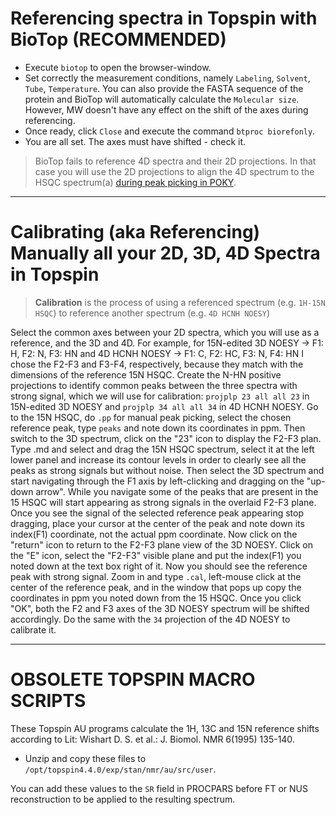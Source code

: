 # Referencing spectra in Topspin with BioTop (RECOMMENDED)

- Execute `biotop` to open the browser-window.
- Set correctly the measurement conditions, namely `Labeling`, `Solvent`, `Tube`, `Temperature`. You can also provide 
the FASTA sequence of the protein and BioTop will automatically calculate the `Molecular size`. However, MW doesn't 
have any effect on the shift of the axes during referencing.
- Once ready, click `Close` and execute the command `btproc biorefonly`.
- You are all set. The axes must have shifted - check it.

> BioTop fails to reference 4D spectra and their 2D projections. In that case you will use the 2D projections to align
the 4D spectrum to the HSQC spectrum(a) [during peak picking in POKY](../../SPARKY_and_POKY/old_Peak_picking_4D_spectrum).

-------------

# Calibrating (aka Referencing) Manually all your 2D, 3D, 4D Spectra in Topspin

> **Calibration** is the process of using a referenced spectrum (e.g. `1H-15N HSQC`) to reference another spectrum
(e.g. `4D HCNH NOESY`)

Select the common axes between your 2D spectra, which you will use as a reference, and the 3D and 4D. 
For example, for 15N-edited 3D NOESY -> F1: H, F2: N, F3: HN  and 4D HCNH NOESY -> F1: C, F2: HC, F3: N, F4: HN
I chose the F2-F3 and F3-F4, respectively, because they match with the dimensions of the reference 15N HSQC.
Create the N-HN positive projections to identify common peaks between the three spectra 
with strong signal, which we will use for calibration: `projplp 23 all all 23` in 15N-edited 3D NOESY 
and `projplp 34 all all 34` in 4D HCNH NOESY.
Go to the 15N HSQC, do `.pp` for manual peak picking, select the chosen reference peak, type `peaks`
and note down its coordinates in ppm. Then switch to the 3D spectrum, click on the "23" icon to display
the F2-F3 plan. Type .md and select and drag the 15N HSQC spectrum, select it at the left lower panel
and increase its contour levels in order to clearly see all the peaks as strong signals but without noise. 
Then select the 3D spectrum and start navigating through the F1 axis by left-clicking and dragging on the 
"up-down arrow". While you navigate some of the peaks that are present in the 15 HSQC will start appearing
as strong signals in the overlaid F2-F3 plane. Once you see the signal of the selected reference peak appearing
stop dragging, place your cursor at the center of the peak and note down its index(F1)
coordinate, not the actual ppm coordinate. Now click on the "return" icon to return to the F2-F3 plane
view of the 3D NOESY. Click on the "E" icon, select the "F2-F3" visible plane and put the index(F1)
you noted down at the text box right of it. Now you should see the reference peak with strong signal.
Zoom in and type `.cal`, left-mouse click at the center of the reference peak, and in the window that 
pops up copy the coordinates in ppm you noted down from the 15 HSQC. Once you click "OK", both the F2 and F3
axes of the 3D NOESY spectrum will be shifted accordingly.
Do the same with the `34` projection of the 4D NOESY to calibrate it.

------------------

# OBSOLETE TOPSPIN MACRO SCRIPTS
These Topspin AU programs calculate the 1H, 13C and 15N reference shifts according 
to Lit: Wishart D. S. et al.: J. Biomol. NMR 6(1995) 135-140.

- Unzip and copy these files to `/opt/topspin4.4.0/exp/stan/nmr/au/src/user`.

You can add these values to the `SR` field in PROCPARS before FT or NUS reconstruction
to be applied to the resulting spectrum.